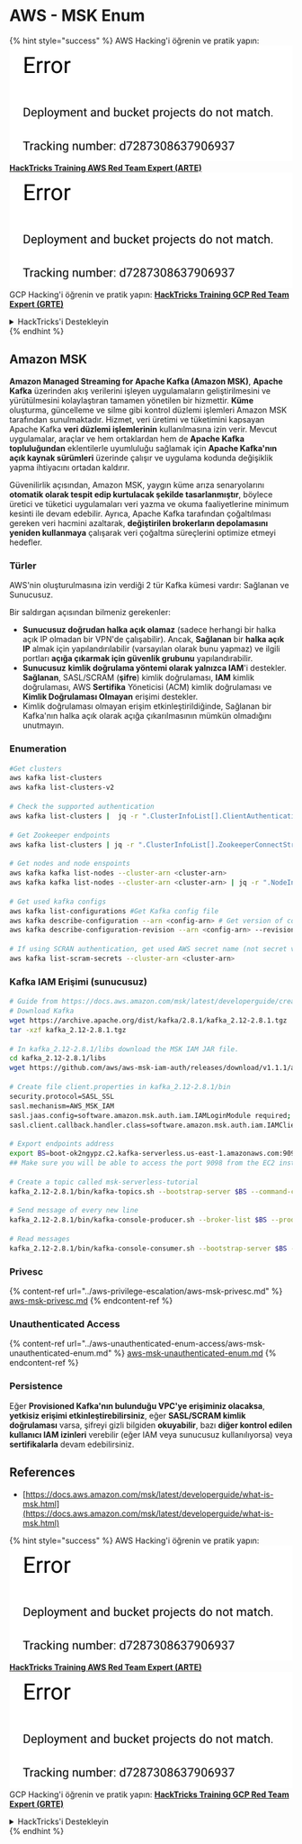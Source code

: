 # AWS - MSK Enum

{% hint style="success" %}
AWS Hacking'i öğrenin ve pratik yapın:<img src="../../../.gitbook/assets/image (1) (1).png" alt="" data-size="line">[**HackTricks Training AWS Red Team Expert (ARTE)**](https://training.hacktricks.xyz/courses/arte)<img src="../../../.gitbook/assets/image (1) (1).png" alt="" data-size="line">\
GCP Hacking'i öğrenin ve pratik yapın: <img src="../../../.gitbook/assets/image (2).png" alt="" data-size="line">[**HackTricks Training GCP Red Team Expert (GRTE)**<img src="../../../.gitbook/assets/image (2).png" alt="" data-size="line">](https://training.hacktricks.xyz/courses/grte)

<details>

<summary>HackTricks'i Destekleyin</summary>

* [**abonelik planlarını**](https://github.com/sponsors/carlospolop) kontrol edin!
* **💬 [**Discord grubuna**](https://discord.gg/hRep4RUj7f) veya [**telegram grubuna**](https://t.me/peass) katılın ya da **Twitter**'da **bizi takip edin** 🐦 [**@hacktricks\_live**](https://twitter.com/hacktricks\_live)**.**
* **Hacking ipuçlarını paylaşmak için** [**HackTricks**](https://github.com/carlospolop/hacktricks) ve [**HackTricks Cloud**](https://github.com/carlospolop/hacktricks-cloud) github reposuna PR gönderin.

</details>
{% endhint %}

## Amazon MSK

**Amazon Managed Streaming for Apache Kafka (Amazon MSK)**, **Apache Kafka** üzerinden akış verilerini işleyen uygulamaların geliştirilmesini ve yürütülmesini kolaylaştıran tamamen yönetilen bir hizmettir. **Küme** oluşturma, güncelleme ve silme gibi kontrol düzlemi işlemleri Amazon MSK tarafından sunulmaktadır. Hizmet, veri üretimi ve tüketimini kapsayan Apache Kafka **veri düzlemi işlemlerinin** kullanılmasına izin verir. Mevcut uygulamalar, araçlar ve hem ortaklardan hem de **Apache Kafka topluluğundan** eklentilerle uyumluluğu sağlamak için **Apache Kafka'nın açık kaynak sürümleri** üzerinde çalışır ve uygulama kodunda değişiklik yapma ihtiyacını ortadan kaldırır.

Güvenilirlik açısından, Amazon MSK, yaygın küme arıza senaryolarını **otomatik olarak tespit edip kurtulacak şekilde tasarlanmıştır**, böylece üretici ve tüketici uygulamaları veri yazma ve okuma faaliyetlerine minimum kesinti ile devam edebilir. Ayrıca, Apache Kafka tarafından çoğaltılması gereken veri hacmini azaltarak, **değiştirilen brokerların depolamasını yeniden kullanmaya** çalışarak veri çoğaltma süreçlerini optimize etmeyi hedefler.

### **Türler**

AWS'nin oluşturulmasına izin verdiği 2 tür Kafka kümesi vardır: Sağlanan ve Sunucusuz.

Bir saldırgan açısından bilmeniz gerekenler:

* **Sunucusuz doğrudan halka açık olamaz** (sadece herhangi bir halka açık IP olmadan bir VPN'de çalışabilir). Ancak, **Sağlanan** bir **halka açık IP** almak için yapılandırılabilir (varsayılan olarak bunu yapmaz) ve ilgili portları **açığa çıkarmak için güvenlik grubunu** yapılandırabilir.
* **Sunucusuz** **kimlik doğrulama yöntemi olarak yalnızca IAM**'i destekler. **Sağlanan**, SASL/SCRAM (**şifre**) kimlik doğrulaması, **IAM** kimlik doğrulaması, AWS **Sertifika** Yöneticisi (ACM) kimlik doğrulaması ve **Kimlik Doğrulaması Olmayan** erişimi destekler.
* Kimlik doğrulaması olmayan erişim etkinleştirildiğinde, Sağlanan bir Kafka'nın halka açık olarak açığa çıkarılmasının mümkün olmadığını unutmayın.

### Enumeration
```bash
#Get clusters
aws kafka list-clusters
aws kafka list-clusters-v2

# Check the supported authentication
aws kafka list-clusters |  jq -r ".ClusterInfoList[].ClientAuthentication"

# Get Zookeeper endpoints
aws kafka list-clusters | jq -r ".ClusterInfoList[].ZookeeperConnectString, .ClusterInfoList[].ZookeeperConnectStringTls"

# Get nodes and node enspoints
aws kafka kafka list-nodes --cluster-arn <cluster-arn>
aws kafka kafka list-nodes --cluster-arn <cluster-arn> | jq -r ".NodeInfoList[].BrokerNodeInfo.Endpoints" # Get endpoints

# Get used kafka configs
aws kafka list-configurations #Get Kafka config file
aws kafka describe-configuration --arn <config-arn> # Get version of config
aws kafka describe-configuration-revision --arn <config-arn> --revision <version> # Get content of config version

# If using SCRAN authentication, get used AWS secret name (not secret value)
aws kafka list-scram-secrets --cluster-arn <cluster-arn>
```
### Kafka IAM Erişimi (sunucusuz)
```bash
# Guide from https://docs.aws.amazon.com/msk/latest/developerguide/create-serverless-cluster.html
# Download Kafka
wget https://archive.apache.org/dist/kafka/2.8.1/kafka_2.12-2.8.1.tgz
tar -xzf kafka_2.12-2.8.1.tgz

# In kafka_2.12-2.8.1/libs download the MSK IAM JAR file.
cd kafka_2.12-2.8.1/libs
wget https://github.com/aws/aws-msk-iam-auth/releases/download/v1.1.1/aws-msk-iam-auth-1.1.1-all.jar

# Create file client.properties in kafka_2.12-2.8.1/bin
security.protocol=SASL_SSL
sasl.mechanism=AWS_MSK_IAM
sasl.jaas.config=software.amazon.msk.auth.iam.IAMLoginModule required;
sasl.client.callback.handler.class=software.amazon.msk.auth.iam.IAMClientCallbackHandler

# Export endpoints address
export BS=boot-ok2ngypz.c2.kafka-serverless.us-east-1.amazonaws.com:9098
## Make sure you will be able to access the port 9098 from the EC2 instance (check VPS, subnets and SG)

# Create a topic called msk-serverless-tutorial
kafka_2.12-2.8.1/bin/kafka-topics.sh --bootstrap-server $BS --command-config client.properties --create --topic msk-serverless-tutorial --partitions 6

# Send message of every new line
kafka_2.12-2.8.1/bin/kafka-console-producer.sh --broker-list $BS --producer.config client.properties --topic msk-serverless-tutorial

# Read messages
kafka_2.12-2.8.1/bin/kafka-console-consumer.sh --bootstrap-server $BS --consumer.config client.properties --topic msk-serverless-tutorial --from-beginning
```
### Privesc

{% content-ref url="../aws-privilege-escalation/aws-msk-privesc.md" %}
[aws-msk-privesc.md](../aws-privilege-escalation/aws-msk-privesc.md)
{% endcontent-ref %}

### Unauthenticated Access

{% content-ref url="../aws-unauthenticated-enum-access/aws-msk-unauthenticated-enum.md" %}
[aws-msk-unauthenticated-enum.md](../aws-unauthenticated-enum-access/aws-msk-unauthenticated-enum.md)
{% endcontent-ref %}

### Persistence

Eğer **Provisioned Kafka'nın bulunduğu VPC'ye erişiminiz olacaksa**, **yetkisiz erişimi etkinleştirebilirsiniz**, eğer **SASL/SCRAM kimlik doğrulaması** varsa, şifreyi gizli bilgiden **okuyabilir**, bazı **diğer kontrol edilen kullanıcı IAM izinleri** verebilir (eğer IAM veya sunucusuz kullanılıyorsa) veya **sertifikalarla** devam edebilirsiniz.

## References

* [https://docs.aws.amazon.com/msk/latest/developerguide/what-is-msk.html](https://docs.aws.amazon.com/msk/latest/developerguide/what-is-msk.html)

{% hint style="success" %}
AWS Hacking'i öğrenin ve pratik yapın:<img src="../../../.gitbook/assets/image (1) (1).png" alt="" data-size="line">[**HackTricks Training AWS Red Team Expert (ARTE)**](https://training.hacktricks.xyz/courses/arte)<img src="../../../.gitbook/assets/image (1) (1).png" alt="" data-size="line">\
GCP Hacking'i öğrenin ve pratik yapın: <img src="../../../.gitbook/assets/image (2).png" alt="" data-size="line">[**HackTricks Training GCP Red Team Expert (GRTE)**<img src="../../../.gitbook/assets/image (2).png" alt="" data-size="line">](https://training.hacktricks.xyz/courses/grte)

<details>

<summary>HackTricks'i Destekleyin</summary>

* [**abonelik planlarını**](https://github.com/sponsors/carlospolop) kontrol edin!
* **💬 [**Discord grubuna**](https://discord.gg/hRep4RUj7f) veya [**telegram grubuna**](https://t.me/peass) katılın ya da **Twitter'da** 🐦 [**@hacktricks\_live**](https://twitter.com/hacktricks\_live)**'i takip edin.**
* **Hacking ipuçlarını paylaşmak için** [**HackTricks**](https://github.com/carlospolop/hacktricks) ve [**HackTricks Cloud**](https://github.com/carlospolop/hacktricks-cloud) github reposuna PR gönderin.

</details>
{% endhint %}

